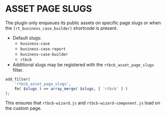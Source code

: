 # ASSET PAGE SLUGS

The plugin only enqueues its public assets on specific page slugs or
when the `[rt_business_case_builder]` shortcode is present.

- Default slugs:
    - `business-case`
    - `business-case-report`
    - `business-case-builder`
    - `rtbcb`
- Additional slugs may be registered with the `rtbcb_asset_page_slugs` filter.

```php
add_filter(
    'rtbcb_asset_page_slugs',
    fn( $slugs ) => array_merge( $slugs, [ 'rtbcb' ] )
);
```

This ensures that `rtbcb-wizard.js` and `rtbcb-wizard-component.js` load
on the custom page.
